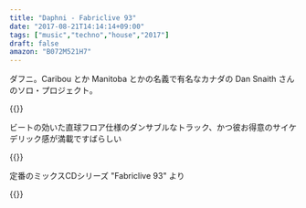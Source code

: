 ```yaml
---
title: "Daphni - Fabriclive 93"
date: "2017-08-21T14:14:14+09:00"
tags: ["music","techno","house","2017"]
draft: false
amazon: "B072M521H7"
---
```


ダフニ。Caribou とか Manitoba とかの名義で有名なカナダの Dan Snaith さんのソロ・プロジェクト。

{{<youtube CPUeeW5JvcU>}}

ビートの効いた直球フロア仕様のダンサブルなトラック、かつ彼お得意のサイケデリック感が満載ですばらしい

{{<youtube rJWoQIr_G8Q>}}

定番のミックスCDシリーズ "Fabriclive 93" より

{{<amazon B072M521H7>}}
